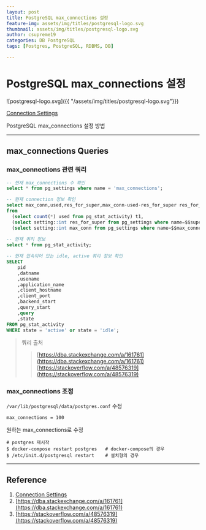 ```yaml
---
layout: post
title: PostgreSQL max_connections 설정
feature-img: assets/img/titles/postgresql-logo.svg
thumbnail: assets/img/titles/postgresql-logo.svg
author: csupreme19
categories: DB PostgreSQL
tags: [Postgres, PostgreSQL, RDBMS, DB]

---
```


# PostgreSQL max_connections 설정

![postgresql-logo.svg]({{ "/assets/img/titles/postgresql-logo.svg"}})

[Connection Settings](https://www.postgresql.org/docs/9.4/runtime-config-connection.html)

PostgreSQL max_connections 설정 방법

---
## max_connections Queries

### max_connections 관련 쿼리

```sql
-- 현재 max_connections 수 확인
select * from pg_settings where name = 'max_connections';

-- 현재 connection 정보 확인
select max_conn,used,res_for_super,max_conn-used-res_for_super res_for_normal 
from 
  (select count(*) used from pg_stat_activity) t1,
  (select setting::int res_for_super from pg_settings where name=$$superuser_reserved_connections$$) t2,
  (select setting::int max_conn from pg_settings where name=$$max_connections$$) t3
  
-- 현재 쿼리 정보
select * from pg_stat_activity;

-- 현재 접속되어 있는 idle, active 쿼리 정보 확인
SELECT 
    pid
    ,datname
    ,usename
    ,application_name
    ,client_hostname
    ,client_port
    ,backend_start
    ,query_start
    ,query
    ,state
FROM pg_stat_activity
WHERE state = 'active' or state = 'idle';
```

> 쿼리 출처
>
> > [https://dba.stackexchange.com/a/161761](https://dba.stackexchange.com/a/161761)<br>[https://stackoverflow.com/a/48576319](https://stackoverflow.com/a/48576319)

### max_connections 조정

`/var/lib/postgresql/data/postgres.conf` 수정

```
max_connections = 100
```
원하는 max_connections로 수정

```shell
# postgres 재시작
$ docker-compose restart postgres	# docker-compose의 경우
$ /etc/init.d/postgresql restart	# 설치형의 경우
```


---

## Reference

1. [Connection Settings](https://www.postgresql.org/docs/9.4/runtime-config-connection.html)
2. [https://dba.stackexchange.com/a/161761](https://dba.stackexchange.com/a/161761)
3. [https://stackoverflow.com/a/48576319](https://stackoverflow.com/a/48576319)